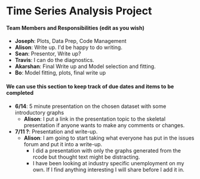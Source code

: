 # Time Series Analysis Project

#### Team Members and Responsibilities (edit as you wish)

- **Joseph**: Plots, Data Prep, Code Management
- **Alison**: Write up. I'd be happy to do writing.
- **Sean**: Presentor, Write up?
- **Travis**: I can do the diagnostics.
- **Akarshan**: Final Write up and Model selection and fitting.
- **Bo**: Model fitting, plots, final write up


#### We can use this section to keep track of due dates and items to be completed

- **6/14**: 5 minute presentation on the chosen dataset with some introductory graphs
    -  **Alison**: I put a link in the presentation topic to the skeletal presentation if anyone wants to make any comments or changes.
- **7/11 ?**: Presentation and write-up.
    - **Alison**: I am going to start taking what everyone has put in the issues forum and put it into a write-up. 
        - I did a presentation with only the graphs generated from the rcode but thought text might be distracting.
        - I have been looking at industry specific unemployment on my own. If I find anything interesting I will share before I add it in.
